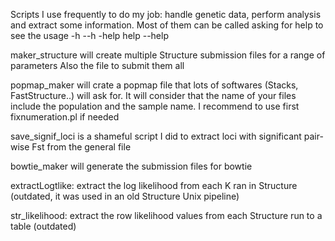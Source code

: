 Scripts I use frequently to do my job: handle genetic data, perform analysis and extract some information. Most of them can be called asking for help to see the usage -h --h -help help --help

maker_structure will create multiple Structure submission files for a range of parameters
Also the file to submit them all

popmap_maker will crate a popmap file that lots of softwares (Stacks, FastStructure..) will ask for. It will consider that the name of your files include the population and the sample name. I recommend to use first fixnumeration.pl if needed

save_signif_loci is a shameful script I did to extract loci with significant pair-wise Fst from the general file

bowtie_maker will generate the submission files for bowtie

extractLogtlike: extract the log likelihood from each K ran in Structure (outdated, it was used in an old Structure Unix pipeline)

str_likelihood: extract the row likelihood values from each Structure run to a table (outdated)


